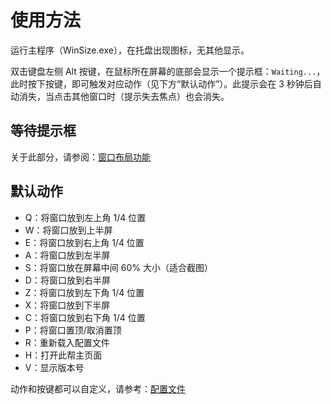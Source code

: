 使用方法
===

运行主程序（WinSize.exe），在托盘出现图标，无其他显示。

双击键盘左侧 <kdb>Alt</kdb> 按键，在鼠标所在屏幕的底部会显示一个提示框：`Waiting...`，此时按下按键，即可触发对应动作（见下方“默认动作”）。此提示会在 3 秒钟后自动消失，当点击其他窗口时（提示失去焦点）也会消失。

## 等待提示框

关于此部分，请参阅：[窗口布局功能](./窗口布局功能.md)

## 默认动作

- Q：将窗口放到左上角 1/4 位置
- W：将窗口放到上半屏
- E：将窗口放到右上角 1/4 位置
- A：将窗口放到左半屏
- S：将窗口放在屏幕中间 60% 大小（适合截图）
- D：将窗口放到右半屏
- Z：将窗口放到左下角 1/4 位置
- X：将窗口放到下半屏
- C：将窗口放到右下角 1/4 位置
- P：将窗口置顶/取消置顶
- R：重新载入配置文件
- H：打开此帮主页面
- V：显示版本号

动作和按键都可以自定义，请参考：[配置文件](./配置文件.md)